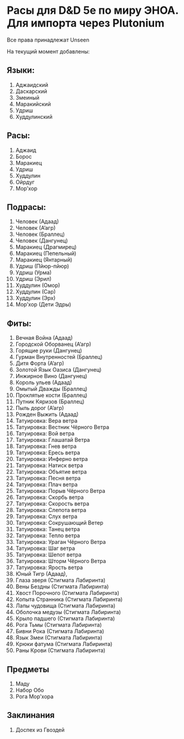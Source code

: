 # Расы для D&D 5e по миру ЭНОА. Для импорта через Plutonium

Все права принадлежат Unseen


На текущий момент добавлены:

## Языки:
1. Аджаидский
1. Даскарский
1. Змеиный
1. Маракийский
1. Удриш
1. Худдулинский

## Расы:
1. Аджаид
1. Борос
1. Маракиец
1. Удриш
1. Худдулин
1. Ойрдуг
1. Мор’хор

## Подрасы:
1. Человек (Адаад)
1. Человек (А’агр)
1. Человек (Браллец)
1. Человек (Дангунец)
1. Маракиец (Драгмирец)
1. Маракиец (Пепельный)
1. Маракиец (Янтарный)
1. Удриш (Пйюр-пйюр)
1. Удриш (Урма)
1. Удриш (Эрил)
1. Худдулин (Омор)
1. Худдулин (Сар)
1. Худдулин (Эрх)
1. Мор’хор (Дети Эдры)

## Фиты:
1. Вечная Война (Адаад)
1. Городской Оборванец (А’агр)
1. Горящие руки (Дангунец)
1. Гурман Внутренностей (Браллец)
1. Дитя Форта (А’агр)
1. Золотой Язык Оазиса (Дангунец)
1. Инжирное Вино (Дангунец)
1. Король ульев (Адаад)
1. Омытый Дважды (Браллец)
1. Проклятые кости (Браллец)
1. Путник Кяризов (Браллец)
1. Пыль дорог (А’агр)
1. Рожден Выжить (Адаад)
1. Татуировка: Вера ветра
1. Татуировка: Вестник Чёрного Ветра
1. Татуировка: Вой ветра
1. Татуировка: Глашатай Ветра
1. Татуировка: Гнев ветра
1. Татуировка: Ересь ветра
1. Татуировка: Инферно ветра
1. Татуировка: Натиск ветра
1. Татуировка: Объятие ветра
1. Татуировка: Песня ветра
1. Татуировка: Плач ветра
1. Татуировка: Порыв Чёрного Ветра
1. Татуировка: Скорбь ветра
1. Татуировка: Скорость ветра
1. Татуировка: Слепота ветра
1. Татуировка: Слух ветра
1. Татуировка: Сокрушающий Ветер
1. Татуировка: Танец ветра
1. Татуировка: Тепло ветра
1. Татуировка: Ураган Чёрного Ветра
1. Татуировка: Шаг ветра
1. Татуировка: Шепот ветра
1. Татуировка: Шторм Чёрного Ветра
1. Татуировка: Ярость ветра
1. Юный Тигр (Адаад),
1. Глаза зверя (Стигмата Лабиринта)
1. Вены Бездны (Стигмата Лабиринта)
1. Хвост Порочного (Стигмата Лабиринта)
1. Копыта Странника (Стигмата Лабиринта)
1. Лапы чудовища (Стигмата Лабиринта)
1. Оболочка медузы (Стигмата Лабиринта)
1. Крыло падшего (Стигмата Лабиринта)
1. Рога Тьмы (Стигмата Лабиринта)
1. Бивни Рока (Стигмата Лабиринта)
1. Язык Змеи (Стигмата Лабиринта)
1. Крюки фатума (Стигмата Лабиринта)
1. Раны Крови (Стигмата Лабиринта)

## Предметы
1. Маду
1. Набор Обо
1. Рога Мор’хора

## Заклинания
1. Доспех из Гвоздей
